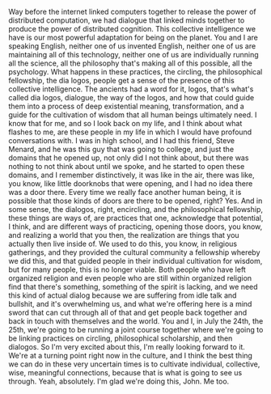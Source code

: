  Way before the internet linked computers together to release the power of distributed computation, we had dialogue that linked minds together to produce the power of distributed cognition. This collective intelligence we have is our most powerful adaptation for being on the planet. You and I are speaking English, neither one of us invented English, neither one of us are maintaining all of this technology, neither one of us are individually running all the science, all the philosophy that's making all of this possible, all the psychology. What happens in these practices, the circling, the philosophical fellowship, the dia logos, people get a sense of the presence of this collective intelligence. The ancients had a word for it, logos, that's what's called dia logos, dialogue, the way of the logos, and how that could guide them into a process of deep existential meaning, transformation, and a guide for the cultivation of wisdom that all human beings ultimately need. I know that for me, and so I look back on my life, and I think about what flashes to me, are these people in my life in which I would have profound conversations with. I was in high school, and I had this friend, Steve Menard, and he was this guy that was going to college, and just the domains that he opened up, not only did I not think about, but there was nothing to not think about until we spoke, and he started to open these domains, and I remember distinctively, it was like in the air, there was like, you know, like little doorknobs that were opening, and I had no idea there was a door there. Every time we really face another human being, it is possible that those kinds of doors are there to be opened, right? Yes. And in some sense, the dialogos, right, encircling, and the philosophical fellowship, these things are ways of, are practices that one, acknowledge that potential, I think, and are different ways of practicing, opening those doors, you know, and realizing a world that you then, the realization are things that you actually then live inside of. We used to do this, you know, in religious gatherings, and they provided the cultural community a fellowship whereby we did this, and that guided people in their individual cultivation for wisdom, but for many people, this is no longer viable. Both people who have left organized religion and even people who are still within organized religion find that there's something, something of the spirit is lacking, and we need this kind of actual dialog because we are suffering from idle talk and bullshit, and it's overwhelming us, and what we're offering here is a mind sword that can cut through all of that and get people back together and back in touch with themselves and the world. You and I, in July the 24th, the 25th, we're going to be running a joint course together where we're going to be linking practices on circling, philosophical scholarship, and then dialogos. So I'm very excited about this, I'm really looking forward to it. We're at a turning point right now in the culture, and I think the best thing we can do in these very uncertain times is to cultivate individual, collective, wise, meaningful connections, because that is what is going to see us through. Yeah, absolutely. I'm glad we're doing this, John. Me too.